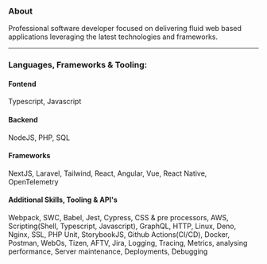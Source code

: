 ### About

Professional software developer focused on delivering fluid web based applications leveraging the latest technologies and frameworks.

___

### Languages, Frameworks & Tooling:

#### Fontend

Typescript, Javascript

#### Backend

NodeJS, PHP, SQL

#### Frameworks

NextJS, Laravel, Tailwind, React, Angular, Vue, React Native, OpenTelemetry

#### Additional Skills, Tooling & API's

Webpack, SWC, Babel, Jest, Cypress, CSS & pre processors, AWS, Scripting(Shell, Typescript, Javascript), GraphQL, HTTP, Linux, Deno, Nginx, SSL, PHP Unit, StorybookJS, Github Actions(CI/CD), Docker, Postman, WebOs, Tizen, AFTV, Jira, Logging, Tracing, Metrics, analysing performance, Server maintenance, Deployments, Debugging
